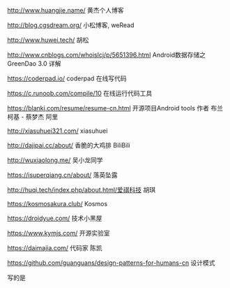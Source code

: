 http://www.huangjie.name/  黄杰个人博客

http://blog.cgsdream.org/ 小松博客, weRead

http://www.huwei.tech/  胡松 

http://www.cnblogs.com/whoislcj/p/5651396.html Android数据存储之GreenDao 3.0 详解

https://coderpad.io/  coderpad 在线写代码

https://c.runoob.com/compile/10  在线运行代码工具

https://blankj.com/resume/resume-cn.html 开源项目Android tools 作者 布兰柯基 - 蔡梦杰 阿里

http://xiasuhuei321.com/ xiasuhuei

http://dajipai.cc/about/ 香脆的大鸡排 BiliBili

http://wuxiaolong.me/ 吴小龙同学

https://isuperqiang.cn/about/ 落英坠露

http://huqi.tech/index.php/about.html/爱祺科技 胡琪

https://kosmosakura.club/ Kosmos

https://droidyue.com/ 技术小黑屋

https://www.kymjs.com/ 开源实验室

https://daimajia.com/ 代码家 陈凯

https://github.com/guanguans/design-patterns-for-humans-cn  设计模式


写的是


